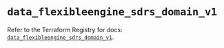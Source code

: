# `data_flexibleengine_sdrs_domain_v1`

Refer to the Terraform Registry for docs: [`data_flexibleengine_sdrs_domain_v1`](https://registry.terraform.io/providers/flexibleenginecloud/flexibleengine/1.46.0/docs/data-sources/sdrs_domain_v1).
